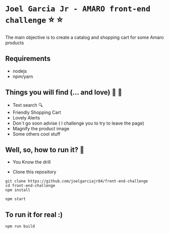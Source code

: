 # `Joel Garcia Jr - AMARO front-end challenge`  ⭐️ :star:

The main objective is to create a catalog and shopping cart for some Amaro products

## Requirements

- nodejs
- npm/yarn


## Things you will find (... and love) 💜 :purple_heart:
- Text search :mag:
- Friendly Shopping Cart
- Lovely Alerts
- Don`t go soon advise ( I challenge you to try to leave the page)
- Magnify the product image
- Some others cool stuff

## Well, so, how to run it? :runner:

- You Know the drill

- Clone this repository

```shell
git clone https://github.com/joelgarciajr84/front-end-challenge
cd front-end-challenge
npm install
```

```
npm start
```

## To run it for real :)

```
npm run build
```

